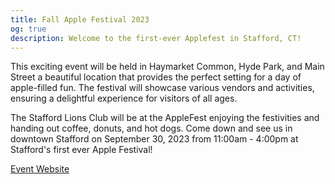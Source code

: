 ```yaml
---
title: Fall Apple Festival 2023
og: true
description: Welcome to the first-ever Applefest in Stafford, CT!
---
```

This exciting event will be held in Haymarket Common, Hyde Park, and Main Street a beautiful location that provides the perfect setting for a day of apple-filled fun. The festival will showcase various vendors and activities, ensuring a delightful experience for visitors of all ages.

The Stafford Lions Club will be at the AppleFest enjoying the festivities and handing out coffee, donuts, and hot dogs. Come down and see us in downtown Stafford on September 30, 2023 from 11:00am - 4:00pm at Stafford's first ever Apple Festival!

<a href="https://www.explorestaffordct.com/applefest" target="_blank">Event Website</a>
